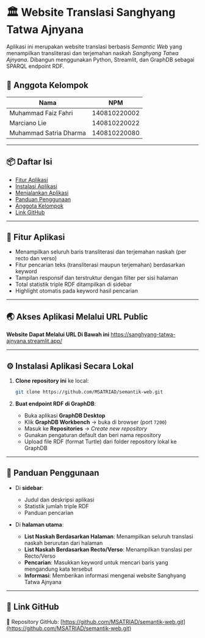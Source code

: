 
# 🏛️ Website Translasi Sanghyang Tatwa Ajnyana

Aplikasi ini merupakan website translasi berbasis *Semantic Web* yang menampilkan transliterasi dan terjemahan naskah *Sanghyang Tatwa Ajnyana*. Dibangun menggunakan Python, Streamlit, dan GraphDB sebagai SPARQL endpoint RDF.

## 👥 Anggota Kelompok

| Nama                    | NPM           |
|-------------------------|---------------|
| Muhammad Faiz Fahri     | 140810220002  |
| Marciano Lie            | 140810220022  |
| Muhammad Satria Dharma  | 140810220080  |

---

## 📦 Daftar Isi

- [Fitur Aplikasi](#fitur-aplikasi)
- [Instalasi Aplikasi](#instalasi-aplikasi)
- [Menjalankan Aplikasi](#menjalankan-aplikasi)
- [Panduan Penggunaan](#panduan-penggunaan)
- [Anggota Kelompok](#anggota-kelompok)
- [Link GitHub](#link-github)

---

## 🧩 Fitur Aplikasi

- Menampilkan seluruh baris transliterasi dan terjemahan naskah (per recto dan verso)
- Fitur pencarian teks (transliterasi maupun terjemahan) berdasarkan keyword
- Tampilan responsif dan terstruktur dengan filter per sisi halaman
- Total statistik triple RDF ditampilkan di sidebar
- Highlight otomatis pada keyword hasil pencarian

---

## 🌏 Akses Aplikasi Melalui URL Public

**Website Dapat Melalui URL Di Bawah ini**
https://sanghyang-tatwa-ajnyana.streamlit.app/

---

## ⚙️ Instalasi Aplikasi Secara Lokal

1. **Clone repository ini** ke local:
   ```bash
   git clone https://github.com/MSATRIAD/semantik-web.git
   ```

2. **Buat endpoint RDF di GraphDB**:
   - Buka aplikasi **GraphDB Desktop**
   - Klik **GraphDB Workbench** → buka di browser (port `7200`)
   - Masuk ke **Repositories** → *Create new repository*
   - Gunakan pengaturan default dan beri nama repository
   - Upload file RDF (format Turtle) dari folder repository lokal ke GraphDB

---

## 🧭 Panduan Penggunaan

- Di **sidebar**:
  - Judul dan deskripsi aplikasi
  - Statistik jumlah triple RDF
  - Panduan pencarian

- Di **halaman utama**:
  - **List Naskah Berdasarkan Halaman**: Menampilkan seluruh translasi naskah berurutan dari halaman
  - **List Naskah Berdasarkan Recto/Verso**: Menampilkan translasi per Recto/Verso
  - **Pencarian**: Masukkan keyword untuk mencari baris yang mengandung kata tersebut
  - **Informasi**: Memberikan informasi mengenai website Sanghyang Tatwa Ajnyana 

---

## 🔗 Link GitHub

📁 Repository GitHub: [https://github.com/MSATRIAD/semantik-web.git](https://github.com/MSATRIAD/semantik-web.git)

